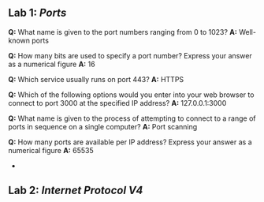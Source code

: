 ## Lab 1: *Ports*

**Q:** What name is given to the port numbers ranging from 0 to 1023?
**A:** Well-known ports


**Q:** How many bits are used to specify a port number? Express your answer as a numerical figure
**A:** 16

**Q:** Which service usually runs on port 443?
**A:** HTTPS

**Q:** Which of the following options would you enter into your web browser to connect to port 3000 at the specified IP address?
**A:** 127.0.0.1:3000
  
**Q:** What name is given to the process of attempting to connect to a range of ports in sequence on a single computer?
**A:** Port scanning

**Q:** How many ports are available per IP address? Express your answer as a numerical figure
**A:** 65535

*

## Lab 2:  *Internet Protocol V4*

